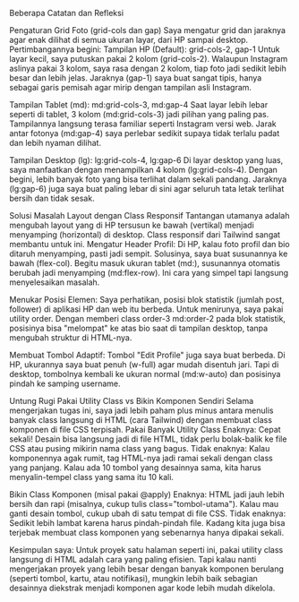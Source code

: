 Beberapa Catatan dan Refleksi

Pengaturan Grid Foto (grid-cols dan gap) Saya mengatur grid dan jaraknya agar enak dilihat di semua ukuran layar, dari HP sampai desktop. Pertimbangannya begini:
Tampilan HP (Default): grid-cols-2, gap-1 Untuk layar kecil, saya putuskan pakai 2 kolom (grid-cols-2). Walaupun Instagram aslinya pakai 3 kolom, saya rasa dengan 2 kolom, tiap foto jadi sedikit lebih besar dan lebih jelas. Jaraknya (gap-1) saya buat sangat tipis, hanya sebagai garis pemisah agar mirip dengan tampilan asli Instagram.

Tampilan Tablet (md): md:grid-cols-3, md:gap-4 Saat layar lebih lebar seperti di tablet, 3 kolom (md:grid-cols-3) jadi pilihan yang paling pas. Tampilannya langsung terasa familiar seperti Instagram versi web. Jarak antar fotonya (md:gap-4) saya perlebar sedikit supaya tidak terlalu padat dan lebih nyaman dilihat.

Tampilan Desktop (lg): lg:grid-cols-4, lg:gap-6 Di layar desktop yang luas, saya manfaatkan dengan menampilkan 4 kolom (lg:grid-cols-4). Dengan begini, lebih banyak foto yang bisa terlihat dalam sekali pandang. Jaraknya (lg:gap-6) juga saya buat paling lebar di sini agar seluruh tata letak terlihat bersih dan tidak sesak.

Solusi Masalah Layout dengan Class Responsif Tantangan utamanya adalah mengubah layout yang di HP tersusun ke bawah (vertikal) menjadi menyamping (horizontal) di desktop. Class responsif dari Tailwind sangat membantu untuk ini.
Mengatur Header Profil: Di HP, kalau foto profil dan bio ditaruh menyamping, pasti jadi sempit. Solusinya, saya buat susunannya ke bawah (flex-col). Begitu masuk ukuran tablet (md:), susunannya otomatis berubah jadi menyamping (md:flex-row). Ini cara yang simpel tapi langsung menyelesaikan masalah.

Menukar Posisi Elemen: Saya perhatikan, posisi blok statistik (jumlah post, follower) di aplikasi HP dan web itu berbeda. Untuk menirunya, saya pakai utility order. Dengan memberi class order-3 md:order-2 pada blok statistik, posisinya bisa "melompat" ke atas bio saat di tampilan desktop, tanpa mengubah struktur di HTML-nya.

Membuat Tombol Adaptif: Tombol "Edit Profile" juga saya buat berbeda. Di HP, ukurannya saya buat penuh (w-full) agar mudah disentuh jari. Tapi di desktop, tombolnya kembali ke ukuran normal (md:w-auto) dan posisinya pindah ke samping username.

Untung Rugi Pakai Utility Class vs Bikin Komponen Sendiri Selama mengerjakan tugas ini, saya jadi lebih paham plus minus antara menulis banyak class langsung di HTML (cara Tailwind) dengan membuat class komponen di file CSS terpisah.
Pakai Banyak Utility Class Enaknya: Cepat sekali! Desain bisa langsung jadi di file HTML, tidak perlu bolak-balik ke file CSS atau pusing mikirin nama class yang bagus. Tidak enaknya: Kalau komponennya agak rumit, tag HTML-nya jadi ramai sekali dengan class yang panjang. Kalau ada 10 tombol yang desainnya sama, kita harus menyalin-tempel class yang sama itu 10 kali.

Bikin Class Komponen (misal pakai @apply) Enaknya: HTML jadi jauh lebih bersih dan rapi (misalnya, cukup tulis class="tombol-utama"). Kalau mau ganti desain tombol, cukup ubah di satu tempat di file CSS. Tidak enaknya: Sedikit lebih lambat karena harus pindah-pindah file. Kadang kita juga bisa terjebak membuat class komponen yang sebenarnya hanya dipakai sekali.

Kesimpulan saya: Untuk proyek satu halaman seperti ini, pakai utility class langsung di HTML adalah cara yang paling efisien. Tapi kalau nanti mengerjakan proyek yang lebih besar dengan banyak komponen berulang (seperti tombol, kartu, atau notifikasi), mungkin lebih baik sebagian desainnya diekstrak menjadi komponen agar kode lebih mudah dikelola.